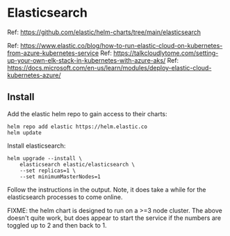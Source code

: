 # Elasticsearch

Ref: https://github.com/elastic/helm-charts/tree/main/elasticsearch

Ref: https://www.elastic.co/blog/how-to-run-elastic-cloud-on-kubernetes-from-azure-kubernetes-service
Ref: https://talkcloudlytome.com/setting-up-your-own-elk-stack-in-kubernetes-with-azure-aks/
Ref: https://docs.microsoft.com/en-us/learn/modules/deploy-elastic-cloud-kubernetes-azure/

## Install

Add the elastic helm repo to gain access to their charts:

    helm repo add elastic https://helm.elastic.co
    helm update

Install elasticsearch:

    helm upgrade --install \
        elasticsearch elastic/elasticsearch \
        --set replicas=1 \
        --set minimumMasterNodes=1

<!-- to see available versions: `helm search elastic/elasticsearch --versions` -->
<!-- uninstall: `helm uninstall --namespace elasticsearch elasticsearch` -->

Follow the instructions in the output. Note, it does take a while for the elasticsearch processes to come online.

FIXME: the helm chart is designed to run on a >=3 node cluster. The above doesn't quite work, but does appear to start the service if the numbers are toggled up to 2 and then back to 1.
